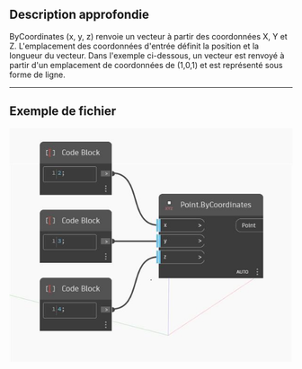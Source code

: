 ## Description approfondie
ByCoordinates (x, y, z) renvoie un vecteur à partir des coordonnées X, Y et Z. L'emplacement des coordonnées d'entrée définit la position et la longueur du vecteur. Dans l'exemple ci-dessous, un vecteur est renvoyé à partir d'un emplacement de coordonnées de (1,0,1) et est représenté sous forme de ligne.
___
## Exemple de fichier

![ByCoordinates (x, y, z)](./Autodesk.DesignScript.Geometry.Point.ByCoordinates(x,%20y,%20z)_img.jpg)


